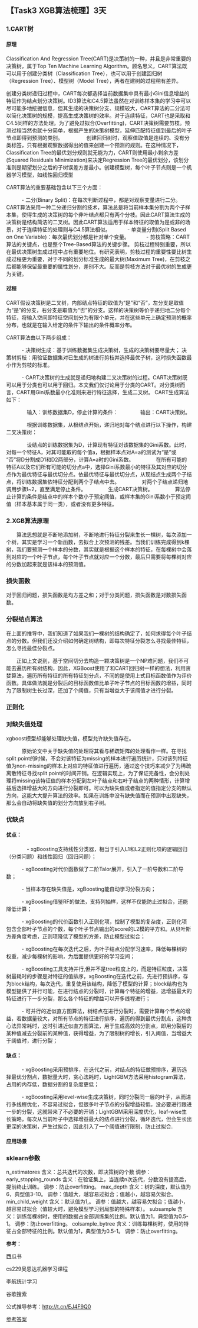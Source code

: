 ## 【Task3 XGB算法梳理】3天



### 1.CART树

#### 原理

Classification And Regression Tree(CART)是决策树的一种，并且是非常重要的决策树，属于Top Ten Machine Learning Algorithm。顾名思义，CART算法既可以用于创建分类树（Classification Tree），也可以用于创建回归树（Regression Tree）、模型树（Model Tree），两者在建树的过程稍有差异。

创建分类树递归过程中，CART每次都选择当前数据集中具有最小Gini信息增益的特征作为结点划分决策树。ID3算法和C4.5算法虽然在对训练样本集的学习中可以尽可能多地挖掘信息，但其生成的决策树分支、规模较大，CART算法的二分法可以简化决策树的规模，提高生成决策树的效率。对于连续特征，CART也是采取和C4.5同样的方法处理。为了避免过拟合(Overfitting)，CART决策树需要剪枝。预测过程当然也就十分简单，根据产生的决策树模型，延伸匹配特征值到最后的叶子节点即得到预测的类别。
　　　　
创建回归树时，观察值取值是连续的、没有分类标签，只有根据观察数据得出的值来创建一个预测的规则。在这种情况下，Classification Tree的最优划分规则就无能为力，CART则使用最小剩余方差(Squared Residuals Minimization)来决定Regression Tree的最优划分，该划分准则是期望划分之后的子树误差方差最小。创建模型树，每个叶子节点则是一个机器学习模型，如线性回归模型

CART算法的重要基础包含以下三个方面：

　　　- 二分(Binary Split)：在每次判断过程中，都是对观察变量进行二分。
CART算法采用一种二分递归分割的技术，算法总是将当前样本集分割为两个子样本集，使得生成的决策树的每个非叶结点都只有两个分枝。因此CART算法生成的决策树是结构简洁的二叉树。因此CART算法适用于样本特征的取值为是或非的场景，对于连续特征的处理则与C4.5算法相似。
　　　- 单变量分割(Split Based on One Variable)：每次最优划分都是针对单个变量。
　　　- 剪枝策略：CART算法的关键点，也是整个Tree-Based算法的关键步骤。
剪枝过程特别重要，所以在最优决策树生成过程中占有重要地位。有研究表明，剪枝过程的重要性要比树生成过程更为重要，对于不同的划分标准生成的最大树(Maximum Tree)，在剪枝之后都能够保留最重要的属性划分，差别不大。反而是剪枝方法对于最优树的生成更为关键。

#### 过程

CART假设决策树是二叉树，内部结点特征的取值为“是”和“否”，左分支是取值为“是”的分支，右分支是取值为“否”的分支。这样的决策树等价于递归地二分每个特征，将输入空间即特征空间划分为有限个单元，并在这些单元上确定预测的概率分布，也就是在输入给定的条件下输出的条件概率分布。

CART算法由以下两步组成：

　　　- 决策树生成：基于训练数据集生成决策树，生成的决策树要尽量大； 决策树剪枝：用验证数据集对已生成的树进行剪枝并选择最优子树，这时损失函数最小作为剪枝的标准。

　　　- CART决策树的生成就是递归地构建二叉决策树的过程。CART决策树既可以用于分类也可以用于回归。本文我们仅讨论用于分类的CART。对分类树而言，CART用Gini系数最小化准则来进行特征选择，生成二叉树。 CART生成算法如下：

　　　　输入：训练数据集D，停止计算的条件：
　　　　输出：CART决策树。

　　　　根据训练数据集，从根结点开始，递归地对每个结点进行以下操作，构建二叉决策树：

　　　　设结点的训练数据集为D，计算现有特征对该数据集的Gini系数。此时，对每一个特征A，对其可能取的每个值a，根据样本点对A=a的测试为“是”或 “否”将D分割成D1和D2两部分，计算A=a时的Gini系数。
　　　　在所有可能的特征A以及它们所有可能的切分点a中，选择Gini系数最小的特征及其对应的切分点作为最优特征与最优切分点。依最优特征与最优切分点，从现结点生成两个子结点，将训练数据集依特征分配到两个子结点中去。
　　　　对两个子结点递归地调用步骤l~2，直至满足停止条件。
　　　　生成CART决策树。
　　　　算法停止计算的条件是结点中的样本个数小于预定阈值，或样本集的Gini系数小于预定阈值（样本基本属于同一类），或者没有更多特征。

### 2.XGB算法原理
　　算法思想就是不断地添加树，不断地进行特征分裂来生长一棵树，每次添加一个树，其实是学习一个新函数，去拟合上次预测的残差。当我们训练完成得到k棵树，我们要预测一个样本的分数，其实就是根据这个样本的特征，在每棵树中会落到对应的一个叶子节点，每个叶子节点就对应一个分数，最后只需要将每棵树对应的分数加起来就是该样本的预测值。
### 损失函数
对于回归问题，损失函数是均方差之和；对于分类问题，损失函数是对数损失函数。
### 分裂结点算法
在上面的推导中，我们知道了如果我们一棵树的结构确定了，如何求得每个叶子结点的分数。但我们还没介绍如何确定树结构，即每次特征分裂怎么寻找最佳特征，怎么寻找最佳分裂点。

　　正如上文说到，基于空间切分去构造一颗决策树是一个NP难问题，我们不可能去遍历所有树结构，因此，XGBoost使用了和CART回归树一样的想法，利用贪婪算法，遍历所有特征的所有特征划分点，不同的是使用上式目标函数值作为评价函数。具体做法就是分裂后的目标函数值比单子叶子节点的目标函数的增益，同时为了限制树生长过深，还加了个阈值，只有当增益大于该阈值才进行分裂。
### 正则化

### 对缺失值处理
xgboost模型却能够处理缺失值，模型允许缺失值存在。

　　　原始论文中关于缺失值的处理将其看与稀疏矩阵的处理看作一样。在寻找split point的时候，不会对该特征为missing的样本进行遍历统计，只对该列特征值为non-missing的样本上对应的特征值进行遍历，通过这个技巧来减少了为稀疏离散特征寻找split point的时间开销。在逻辑实现上，为了保证完备性，会分别处理将missing该特征值的样本分配到左叶子结点和右叶子结点的两种情形，计算增益后选择增益大的方向进行分裂即可。可以为缺失值或者指定的值指定分支的默认方向，这能大大提升算法的效率。如果在训练中没有缺失值而在预测中出现缺失，那么会自动将缺失值的划分方向放到右子树。
### 优缺点



#### 优点：



　　　　- xgBoosting支持线性分类器，相当于引入L1和L2正则化项的逻辑回归（分类问题）和线性回归（回归问题）；

　　　- xgBoosting对代价函数做了二阶Talor展开，引入了一阶导数和二阶导数；

　　　- 当样本存在缺失值是，xgBoosting能自动学习分裂方向；

　　　- xgBoosting借鉴RF的做法，支持列抽样，这样不仅能防止过拟合，还能降低计算；

　　　- xgBoosting的代价函数引入正则化项，控制了模型的复杂度，正则化项包含全部叶子节点的个数，每个叶子节点输出的score的L2模的平方和。从贝叶斯方差角度考虑，正则项降低了模型的方差，防止模型过拟合；

　　　- xgBoosting在每次迭代之后，为叶子结点分配学习速率，降低每棵树的权重，减少每棵树的影响，为后面提供更好的学习空间；

　　　- xgBoosting工具支持并行,但并不是tree粒度上的，而是特征粒度，决策树最耗时的步骤是对特征的值排序，xgBoosting在迭代之前，先进行预排序，存为block结构，每次迭代，重复使用该结构，降低了模型的计算；block结构也为模型提供了并行可能，在进行结点的分裂时，计算每个特征的增益，选增益最大的特征进行下一步分裂，那么各个特征的增益可以开多线程进行；

　　　- 可并行的近似直方图算法，树结点在进行分裂时，需要计算每个节点的增益，若数据量较大，对所有节点的特征进行排序，遍历的得到最优分割点，这种贪心法异常耗时，这时引进近似直方图算法，用于生成高效的分割点，即用分裂后的某种值减去分裂前的某种值，获得增益，为了限制树的增长，引入阈值，当增益大于阈值时，进行分裂；

#### 缺点：

　　　- xgBoosting采用预排序，在迭代之前，对结点的特征做预排序，遍历选择最优分割点，数据量大时，贪心法耗时，LightGBM方法采用histogram算法，占用的内存低，数据分割的复杂度更低；

　　　- xgBoosting采用level-wise生成决策树，同时分裂同一层的叶子，从而进行多线程优化，不容易过拟合，但很多叶子节点的分裂增益较低，没必要进行跟进一步的分裂，这就带来了不必要的开销；LightGBM采用深度优化，leaf-wise生长策略，每次从当前叶子中选择增益最大的结点进行分裂，循环迭代，但会生长出更深的决策树，产生过拟合，因此引入了一个阈值进行限制，防止过拟合.
#### 应用场景

### sklearn参数
n_estimatores
含义：总共迭代的次数，即决策树的个数
调参：
early_stopping_rounds
含义：在验证集上，当连续n次迭代，分数没有提高后，提前终止训练。
调参：防止overfitting。
max_depth
含义：树的深度，默认值为6，典型值3-10。
调参：值越大，越容易过拟合；值越小，越容易欠拟合。
min_child_weight
含义：默认值为1,。
调参：值越大，越容易欠拟合；值越小，越容易过拟合（值较大时，避免模型学习到局部的特殊样本）。
subsample
含义：训练每棵树时，使用的数据占全部训练集的比例。默认值为1，典型值为0.5-1。
调参：防止overfitting。
colsample_bytree
含义：训练每棵树时，使用的特征占全部特征的比例。默认值为1，典型值为0.5-1。
调参：防止overfitting。


**参考**：

西瓜书
          
cs229吴恩达机器学习课程
           
李航统计学习
           
谷歌搜索

公式推导参考：http://t.cn/EJ4F9Q0

[参考答案](./../参考答案)
